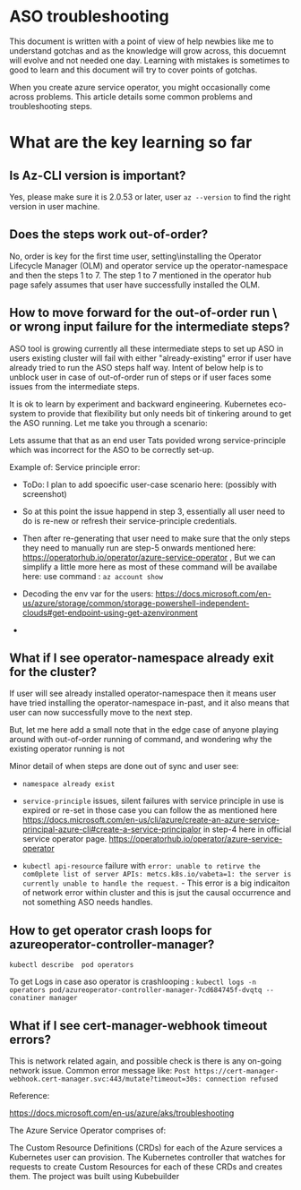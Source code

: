 # ASO troubleshooting

This document is written with a point of view of help newbies like me to understand gotchas and as the knowledge will grow across, this docuemnt will evolve and not needed one day. Learning with mistakes is sometimes to good to learn and this document will try to cover points of gotchas.

When you create azure service operator, you might occasionally come across problems. This article details some common problems and troubleshooting steps.

# What are the key learning so far


## Is Az-CLI version is important?
Yes, please make sure it is 2.0.53 or later, user `az --version` to find the right version in user machine. 

## Does the steps work out-of-order?
No, order is key for the first time user, setting\installing the Operator Lifecycle Manager (OLM) and operator service up the operator-namespace and then the steps 1 to 7. The step 1 to 7 mentioned in the operator hub page safely assumes that user have successfully installed the OLM.

## How to move forward for the out-of-order run \ or wrong input failure for the intermediate steps?

ASO tool is growing currently all these intermediate steps to set up ASO in users existing cluster will fail with either "already-existing" error if user have already tried to run the ASO steps half way. Intent of below help is to unblock user in case of out-of-order run of steps or if user faces some issues from the intermediate steps.

It is ok to learn by experiment and backward engineering. Kubernetes eco-system to provide that flexibility but only needs bit of tinkering around to get the ASO running. Let me take you through a scenario:

Lets assume that that as an end user Tats povided wrong service-principle which was incorrect for the ASO to be correctly set-up.

Example of: Service principle error:

* ToDo: I plan to add spoecific user-case scenario here: (possibly with screenshot)

* So at this point the issue happend in step 3, essentially all user need to do is re-new or refresh their service-principle credentials.

* Then after re-generating that user need to make sure that the only steps they need to manually run are step-5 onwards mentioned here: https://operatorhub.io/operator/azure-service-operator , But we can simplify a little more here as most of these command will be availabe here: use command : `az account show` 

* Decoding the env var for the users: https://docs.microsoft.com/en-us/azure/storage/common/storage-powershell-independent-clouds#get-endpoint-using-get-azenvironment 
* 

## What if I see operator-namespace already exit for the cluster?

If user will see already installed operator-namespace then it means user have tried installing the operator-namespace in-past, and it also means that user can now successfully move to the next step. 

But, let me here add a small note that in the edge case of anyone playing around with out-of-order running of command, and wondering why the existing operator running is not 

Minor detail of when steps are done out of sync and user see: 

* `namespace already exist` 

* `service-principle` issues, silent failures with service principle in use is expired or re-set in those case you can follow the as mentioned here https://docs.microsoft.com/en-us/cli/azure/create-an-azure-service-principal-azure-cli#create-a-service-principalor in step-4 here in official service operator page. https://operatorhub.io/operator/azure-service-operator

* `kubectl api-resource` failure with `error: unable to retirve the com0plete list of server APIs: metcs.k8s.io/vabeta=1: the server is currently unable to handle the request.` - This error is a big indicaiton of network error within cluster and this is jsut the causal occurrence and not something ASO needs handles.

 
## How to get operator crash loops for azureoperator-controller-manager?

`kubectl describe  pod operators`

To get Logs in case aso operator is crashlooping : `kubectl logs -n  operators pod/azureoperator-controller-manager-7cd684745f-dvqtq --conatiner manager`


## What if I see cert-manager-webhook timeout errors?

This is network related again, and possible check is there is any on-going network issue. Common error message like: `Post https://cert-manager-webhook.cert-manager.svc:443/mutate?timeout=30s: connection refused` 




Reference:

https://docs.microsoft.com/en-us/azure/aks/troubleshooting 






The Azure Service Operator comprises of:

The Custom Resource Definitions (CRDs) for each of the Azure services a Kubernetes user can provision. The Kubernetes controller that watches for requests to create Custom Resources for each of these CRDs and creates them.
The project was built using Kubebuilder



